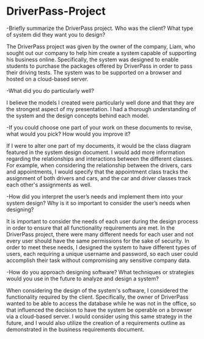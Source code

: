 # DriverPass-Project
-Briefly summarize the DriverPass project. Who was the client? What type of system did they want you to design?

The DriverPass project was given by the owner of the company, Liam, who sought out our company to help him create a system capable of supporting his business online. Specifically, the system was designed to enable students to purchase the packages offered by DriverPass in order to pass their driving tests. The system was to be supported on a browser and hosted on a cloud-based server.

-What did you do particularly well?

I believe the models I created were particularly well done and that they are the strongest aspect of my presentation. I had a thorough understanding of the system and the design concepts behind each model.

-If you could choose one part of your work on these documents to revise, what would you pick? How would you improve it?

If I were to alter one part of my documents, it would be the class diagram featured in the system design document. I would add more information regarding the relationships and interactions between the different classes. For example, when considering the relationship between the drivers, cars and appointments, I would specify that the appointment class tracks the assignment of both drivers and cars, and the car and driver classes track each other's assignments as well.

-How did you interpret the user’s needs and implement them into your system design? Why is it so important to consider the user’s needs when designing?

It is important to consider the needs of each user during the design process in order to ensure that all functionality requirements are met. In the DriverPass project, there were many different needs for each user and not every user should have the same permissions for the sake of security. In order to meet these needs, I designed the system to have different types of users, each requiring a unique username and password, so each user could accomplish their task without compromising any sensitive company data.

-How do you approach designing software? What techniques or strategies would you use in the future to analyze and design a system?

When considering the design of the system's software, I considered the functionality required by the client. Specifically, the owner of DriverPass wanted to be able to access the database while he was not in the office, so that influenced the decision to have the system be operable on a browser via a cloud-based server. I would consider using this same strategy in the future, and I would also utilize the creation of a requirements outline as demonstrated in the business requirements document. 
